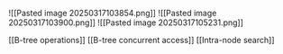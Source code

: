 ![[Pasted image 20250317103854.png]]
![[Pasted image 20250317103900.png]]
![[Pasted image 20250317105231.png]]

[[B-tree operations]]
[[B-tree concurrent access]]
[[Intra-node search]]